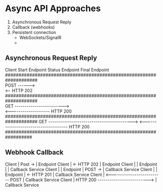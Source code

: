 # Async API Approaches

1. Asynchronous Request Reply
2. Callback (webhooks)
3. Persistent connection
   * WebSockets/SignalR
   * 
## Asynchronous Request Reply
Client            Start Endpoint    Status Endpoint   Final Endpoint </br>
#################################################################### </br>
      POST ------> </br>
      <-- HTTP 202 </br>
#################################################################### </br>
      GET -------------------------> </br>
      <-------------------- HTTP 200 </br>
####################################################################
      GET ------------------------------------------->
      <-------------------------------------- HTTP 200
  ##################################################################

## Webhook Callback

Client | Post ->     | Endpoint
Client | <- HTTP 202 | Endpoint
Client |             | Endpoint |             | Callback Service 
Client |             | Endpoint | POST ->     | Callback Service 
Client |             | Endpoint | <- HTTP 201 | Callback Service 
Client | <-------------------------- POST     | Callback Service
Client | HTTP 200 --------------------------> | Callback Service
